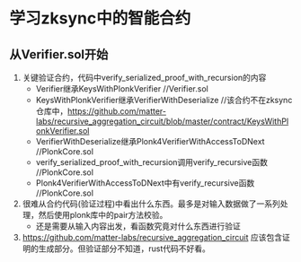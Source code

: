# 学习zksync中的智能合约

## 从Verifier.sol开始
1. 关键验证合约，代码中verify_serialized_proof_with_recursion的内容 
    - Verifier继承KeysWithPlonkVerifier //Verifier.sol
    - KeysWithPlonkVerifier继承VerifierWithDeserialize //该合约不在zksync仓库中，https://github.com/matter-labs/recursive_aggregation_circuit/blob/master/contract/KeysWithPlonkVerifier.sol
    - VerifierWithDeserialize继承Plonk4VerifierWithAccessToDNext //PlonkCore.sol
    - verify_serialized_proof_with_recursion调用verify_recursive函数 //PlonkCore.sol
    - Plonk4VerifierWithAccessToDNext中有verify_recursive函数 //PlonkCore.sol
2. 很难从合约代码(验证过程)中看出什么东西。最多是对输入数据做了一系列处理，然后使用plonk库中的pair方法校验。
    - 还是需要从输入内容出发，看函数究竟对什么东西进行验证
3. https://github.com/matter-labs/recursive_aggregation_circuit 应该包含证明的生成部分。但验证部分不知道，rust代码不好看。